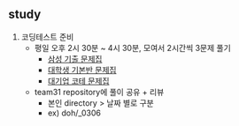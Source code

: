 ## study
1. 코딩테스트 준비
   - 평일 오후 2시 30분 ~ 4시 30분, 모여서 2시간씩 3문제 풀기
     - [삼성 기출 문제집](https://www.acmicpc.net/workbook/view/1152)
     - [대학생 기본반 문제집](https://www.acmicpc.net/workbook/view/2047)
     - [대기업 코테 문제집](https://www.acmicpc.net/workbook/view/8708)
   - team31 repository에 풀이 공유 + 리뷰
     - 본인 directory > 날짜 별로 구분
     - ex) doh/_0306
